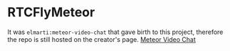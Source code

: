# RTCFlyMeteor
It was `elmarti:meteor-video-chat` that gave birth to this project, therefore the repo is still hosted on the creator's page. [Meteor Video Chat](https://github.com/elmarti/meteor-video-chat)